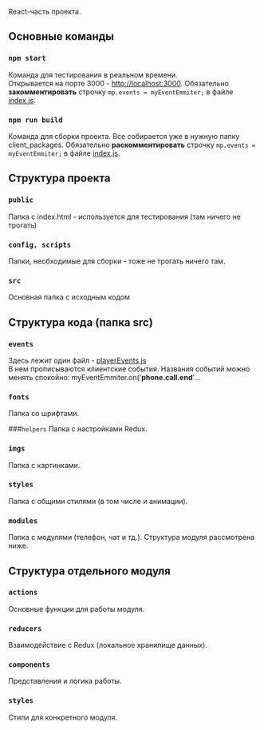 React-часть проекта.

## Основные команды

### `npm start`

Команда для тестирования в реальном времени.<br>
Открывается на порте 3000 - [http://localhost:3000](http://localhost:3000).
Обязательно <b>закомментировать</b> строчку `mp.events = myEventEmmiter;` в файле [index.js](./src/index.js).


### `npm run build`

Команда для сборки проекта. Все собирается уже в нужную папку client_packages.
Обязательно <b>раскомментировать</b> строчку `mp.events = myEventEmmiter;` в файле [index.js](./src/index.js).

## Структура проекта

### `public`
Папка с index.html - используется для тестирования (там ничего не трогать) 

### `config, scripts`
Папки, необходимые для сборки - тоже не трогать ничего там.

### `src`
Основная папка с исходным кодом

## Структура кода (папка src)

### `events`
Здесь лежит один файл - [playerEvents.js](./src/events/playerEvents.js) <br/>
В нем прописываются клиентские события. Названия событий можно менять спокойно:
myEventEmmiter.on('<b>phone.call.end</b>'...

### `fonts`
Папка со шрифтами.

###`helpers`
Папка с настройками Redux.

### `imgs`
Папка с картинками.

### `styles`
Папка с общими стилями (в том числе и анимации).

### `modules`
Папка с модулями (телефон, чат и тд.). Структура модуля рассмотрена ниже.

## Структура отдельного модуля
### `actions`
Основные функции для работы модуля.

### `reducers`
Взаимодействие с Redux (локальное хранилище данных).

### `components`
Представления и логика работы.

### `styles`
Стили для конкретного модуля.